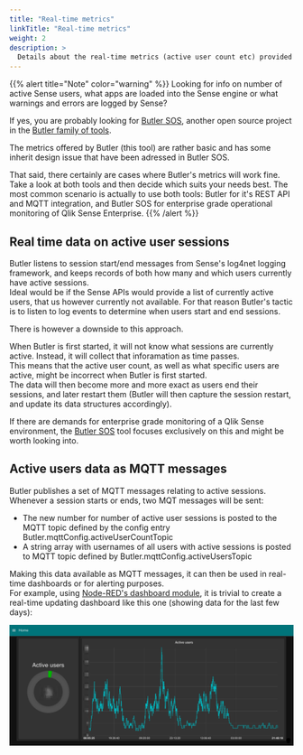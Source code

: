 ```yaml
---
title: "Real-time metrics"
linkTitle: "Real-time metrics"
weight: 2
description: >
  Details about the real-time metrics (active user count etc) provided by Butler.
---
```



{{% alert title="Note" color="warning" %}}
Looking for info on number of active Sense users, what apps are loaded into the Sense engine or what warnings and errors are logged by Sense?

If yes, you are probably looking for [Butler SOS](https://butler-sos.ptarmiganlabs.com), another open source project in the [Butler family of tools](https://github.com/ptarmiganlabs).

The metrics offered by Butler (this tool) are rather basic and has some inherit design issue that have been adressed in Butler SOS.  

That said, there certainly are cases where Butler's metrics will work fine.  
Take a look at both tools and then decide which suits your needs best. The most common scenario is actually to use both tools: Butler for it's REST API and MQTT integration, and Butler SOS for enterprise grade operational monitoring of Qlik Sense Enterprise.
{{% /alert %}}

## Real time data on active user sessions  

Butler listens to session start/end messages from Sense's log4net logging framework, and keeps records of both how many and which users currently have active sessions.  
Ideal would be if the Sense APIs would provide a list of currently active users, that us however currently not available. 
For that reason Butler's tactic is to listen to log events to determine when users start and end sessions.   
  
There is however a downside to this approach.  

When Butler is first started, it will not know what sessions are currently active. Instead, it will collect that inforamation as time passes.  
This means that the active user count, as well as what specific users are active, might be incorrect when Butler is first started.  
The data will then become more and more exact as users end their sessions, and later restart them (Butler will then capture the session restart, and update its data structures accordingly).

If there are demands for enterprise grade monitoring of a Qlik Sense environment, the [Butler SOS](https://github.com/ptarmiganlabs/butler-sos) tool focuses exclusively on this and might be worth looking into.

## Active users data as MQTT messages

Butler publishes a set of MQTT messages relating to active sessions.  
Whenever a session starts or ends, two MQT messages will be sent:  

* The new number for number of active user sessions is posted to the MQTT topic defined by the config entry Butler.mqttConfig.activeUserCountTopic
* A string array with usernames of all users with active sessions is posted to MQTT topic defined by Butler.mqttConfig.activeUsersTopic


Making this data available as MQTT messages, it can then be used in real-time dashboards or for alerting purposes.  
For example, using [Node-RED's dashboard module](https://github.com/node-red/node-red-dashboard), it is trivial to create a real-time updating dashboard like this one (showing data for the last few days):

![alt text](active_user_sessions.png "Active user sessions")  
